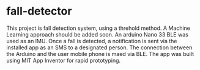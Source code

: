 # fall-detector
This project is fall detection system, using a threhold method. A Machine Learning approach should be added soon. An arduino Nano 33 BLE was used as an IMU.
Once a fall is detected, a notification is sent via the installed app as an SMS to a designated person. 
The connection between the Arduino and the user mobile phone is maed via BLE.
The app was built using MIT App Inventor for rapid prototyping.
